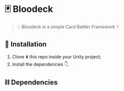 # :black_joker: Bloodeck
> :bulb: Bloodeck is a simple Card Battler Framework :black_joker:

## :nut_and_bolt: Installation
1. Clone :arrow_down: this repo inside your Unity project;
2. Install the dependencies :point_down:.

## :chains: Dependencies
